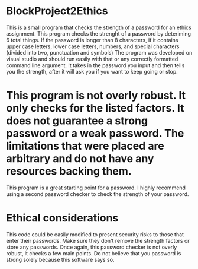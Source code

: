 # BlockProject2Ethics
This is a small program that checks the strength of a password for an ethics assignment. 
This program checks the strenght of a password by deteriming 6 total things. 
If the password is longer than 8 characters, if it contains upper case letters, lower case letters, numbers, and special characters (divided into two, punctuation and symbols)
The program was developed on visual studio and should run easily with that or any correctly formatted command line argument. 
It takes in the password you input and then tells you the strength, after it will ask you if you want to keep going or stop.
# This program is not overly robust. It only checks for the listed factors. It does not guarantee a strong password or a weak password. The limitations that were placed are arbitrary and do not have any resources backing them.
This program is a great starting point for a password. I highly recommend using a second password checker to check the strength of your password.

# Ethical considerations
This code could be easily modified to present security risks to those that enter their passwords. Make sure they don't remove the strength factors or store any passwords.
Once again, this password checker is not overly robust, it checks a few main points. Do not believe that you password is strong solely because this software says so. 
